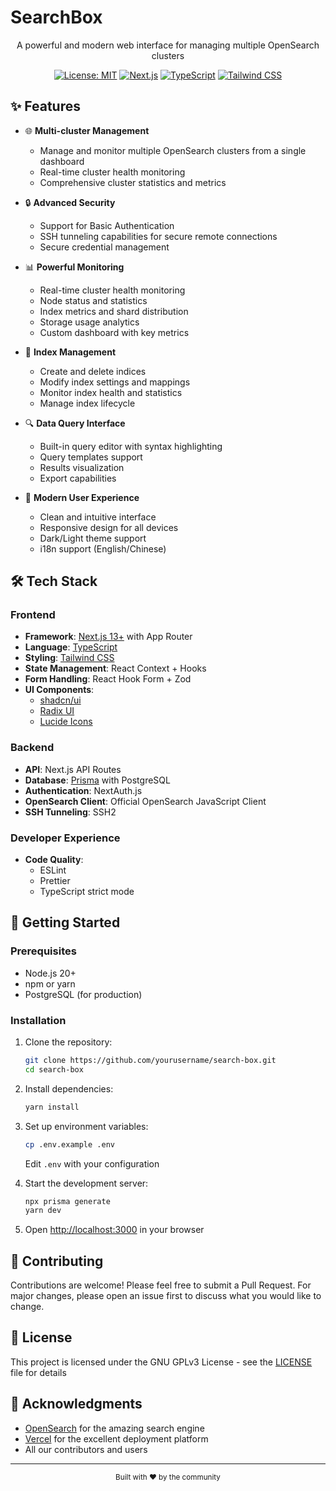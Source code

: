 # SearchBox

<div align="center">
  <p>A powerful and modern web interface for managing multiple OpenSearch clusters</p>
  
  [![License: MIT](https://img.shields.io/badge/License-GNU%20GPL%20v3-green.svg)](https://opensource.org/license/gpl-3-0)
  [![Next.js](https://img.shields.io/badge/Next.js-13+-black)](https://nextjs.org/)
  [![TypeScript](https://img.shields.io/badge/TypeScript-5.0+-blue)](https://www.typescriptlang.org/)
  [![Tailwind CSS](https://img.shields.io/badge/Tailwind-3.0+-38B2AC)](https://tailwindcss.com/)
</div>

## ✨ Features

- 🌐 **Multi-cluster Management**
  - Manage and monitor multiple OpenSearch clusters from a single dashboard
  - Real-time cluster health monitoring
  - Comprehensive cluster statistics and metrics

- 🔒 **Advanced Security**
  - Support for Basic Authentication
  - SSH tunneling capabilities for secure remote connections
  - Secure credential management

- 📊 **Powerful Monitoring**
  - Real-time cluster health monitoring
  - Node status and statistics
  - Index metrics and shard distribution
  - Storage usage analytics
  - Custom dashboard with key metrics

- 📑 **Index Management**
  - Create and delete indices
  - Modify index settings and mappings
  - Monitor index health and statistics
  - Manage index lifecycle

- 🔍 **Data Query Interface**
  - Built-in query editor with syntax highlighting
  - Query templates support
  - Results visualization
  - Export capabilities

- 🎨 **Modern User Experience**
  - Clean and intuitive interface
  - Responsive design for all devices
  - Dark/Light theme support
  - i18n support (English/Chinese)

## 🛠 Tech Stack

### Frontend
- **Framework**: [Next.js 13+](https://nextjs.org/) with App Router
- **Language**: [TypeScript](https://www.typescriptlang.org/)
- **Styling**: [Tailwind CSS](https://tailwindcss.com/)
- **State Management**: React Context + Hooks
- **Form Handling**: React Hook Form + Zod
- **UI Components**: 
  - [shadcn/ui](https://ui.shadcn.com/)
  - [Radix UI](https://www.radix-ui.com/)
  - [Lucide Icons](https://lucide.dev/)

### Backend
- **API**: Next.js API Routes
- **Database**: [Prisma](https://www.prisma.io/) with PostgreSQL
- **Authentication**: NextAuth.js
- **OpenSearch Client**: Official OpenSearch JavaScript Client
- **SSH Tunneling**: SSH2

### Developer Experience
- **Code Quality**: 
  - ESLint
  - Prettier
  - TypeScript strict mode

## 🚀 Getting Started

### Prerequisites

- Node.js 20+
- npm or yarn
- PostgreSQL (for production)

### Installation

1. Clone the repository:
   ```bash
   git clone https://github.com/yourusername/search-box.git
   cd search-box
   ```

2. Install dependencies:
   ```bash
   yarn install
   ```

3. Set up environment variables:
   ```bash
   cp .env.example .env
   ```
   Edit `.env` with your configuration

4. Start the development server:
   ```bash
   npx prisma generate
   yarn dev
   ```

5. Open [http://localhost:3000](http://localhost:3000) in your browser

## 🤝 Contributing

Contributions are welcome! Please feel free to submit a Pull Request. For major changes, please open an issue first to discuss what you would like to change.

## 📝 License

This project is licensed under the GNU GPLv3 License - see the [LICENSE](LICENSE) file for details

## 🙏 Acknowledgments

- [OpenSearch](https://opensearch.org/) for the amazing search engine
- [Vercel](https://vercel.com) for the excellent deployment platform
- All our contributors and users

---

<div align="center">
  <sub>Built with ❤️ by the community</sub>
</div>
